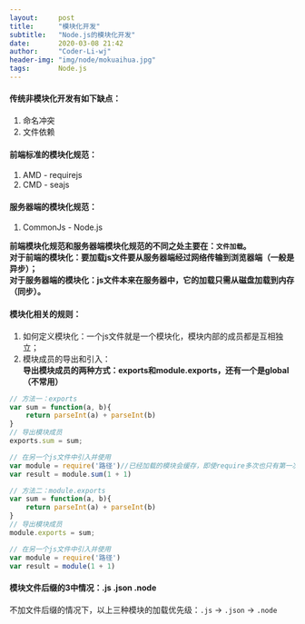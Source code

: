 ```yaml
---
layout:     post
title:      "模块化开发"
subtitle:   "Node.js的模块化开发"
date:       2020-03-08 21:42
author:     "Coder-Li-wj"
header-img: "img/node/mokuaihua.jpg"
tags:       Node.js
---  
```


#### 传统非模块化开发有如下缺点：  
1. 命名冲突  
2. 文件依赖  

#### 前端标准的模块化规范：  
1. AMD - requirejs  
2. CMD - seajs  

#### 服务器端的模块化规范：  
1. CommonJs - Node.js  

**前端模块化规范和服务器端模块化规范的不同之处主要在：`文件加载`。  
对于前端的模块化：要加载js文件要从服务器端经过网络传输到浏览器端（一般是异步）；  
对于服务器端的模块化：js文件本来在服务器中，它的加载只需从磁盘加载到内存（同步）。**  

#### 模块化相关的规则：  
1. 如何定义模块化：一个js文件就是一个模块化，模块内部的成员都是互相独立；  
2. 模块成员的导出和引入：  
**导出模块成员的两种方式：exports和module.exports，还有一个是global（不常用）**  

```javascript
// 方法一：exports
var sum = function(a, b){
    return parseInt(a) + parseInt(b)
}
// 导出模块成员
exports.sum = sum;

// 在另一个js文件中引入并使用
var module = require('路径')//已经加载的模块会缓存，即使require多次也只有第一次有用
var result = module.sum(1 + 1)

// 方法二：module.exports
var sum = function(a, b){
    return parseInt(a) + parseInt(b)
}
// 导出模块成员
module.exports = sum;

// 在另一个js文件中引入并使用
var module = require('路径')
var result = module(1 + 1)
```

#### 模块文件后缀的3中情况：.js .json .node  
不加文件后缀的情况下，以上三种模块的加载优先级：`.js` -> `.json` -> `.node`  

